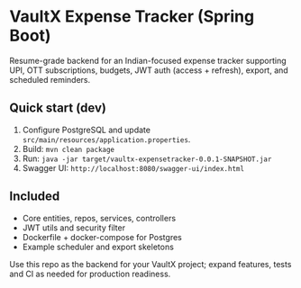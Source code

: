 # VaultX Expense Tracker (Spring Boot)
Resume-grade backend for an Indian-focused expense tracker supporting UPI, OTT subscriptions, budgets, JWT auth (access + refresh), export, and scheduled reminders.

## Quick start (dev)
1. Configure PostgreSQL and update `src/main/resources/application.properties`.
2. Build: `mvn clean package`
3. Run: `java -jar target/vaultx-expensetracker-0.0.1-SNAPSHOT.jar`
4. Swagger UI: `http://localhost:8080/swagger-ui/index.html`

## Included
- Core entities, repos, services, controllers
- JWT utils and security filter
- Dockerfile + docker-compose for Postgres
- Example scheduler and export skeletons

Use this repo as the backend for your VaultX project; expand features, tests and CI as needed for production readiness.
